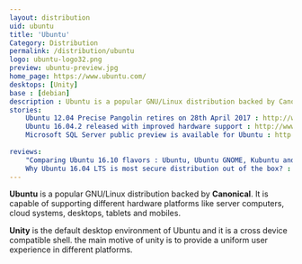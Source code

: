 ```yaml
---
layout: distribution
uid: ubuntu
title: 'Ubuntu'
Category: Distribution
permalink: /distribution/ubuntu
logo: ubuntu-logo32.png
preview: ubuntu-preview.jpg
home_page: https://www.ubuntu.com/
desktops: [Unity]
base : [debian]
description : Ubuntu is a popular GNU/Linux distribution backed by Canonical. It is capable of supporting different hardware platforms like server computers, cloud systems, desktops, tablets and mobiles. Stories and reviews on Ubuntu
stories:
    Ubuntu 12.04 Precise Pangolin retires on 28th April 2017 : http://www.open-source-feed.com/2017/03/ubuntu-1204-precise-pangolin-retires-on.html
    Ubuntu 16.04.2 released with improved hardware support : http://www.open-source-feed.com/2017/02/ubuntu-16042-released-with-improved.html
    Microsoft SQL Server public preview is available for Ubuntu : http://www.open-source-feed.com/2016/11/microsoft-sql-server-public-preview-is.html
    
reviews:
    "Comparing Ubuntu 16.10 flavors : Ubuntu, Ubuntu GNOME, Kubuntu and Xubuntu" : http://www.open-source-feed.com/2016/11/comparing-ubuntu-1610-flavors-ubuntu.html
    Why Ubuntu 16.04 LTS is most secure distribution out of the box? : http://www.open-source-feed.com/2016/12/why-ubuntu-1604-lts-is-most-secure.html
---
```


**Ubuntu** is a popular GNU/Linux distribution backed by **Canonical**. It is capable of supporting
different hardware platforms like server computers, cloud systems, desktops, tablets and mobiles.

**Unity** is the default desktop environment of Ubuntu and it is a cross device compatible shell. the
main motive of unity is to provide a uniform user experience in different platforms.
